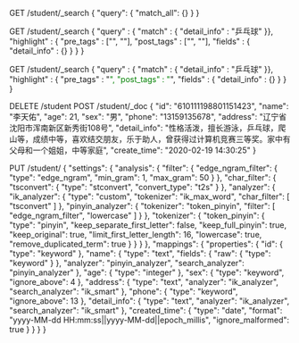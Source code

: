 GET /student/_search
{
  "query": {
    "match_all": {}
  }
}

GET /student/_search
{
  "query" : { "match" : { "detail_info" : "乒乓球" }},
    "highlight" : {
        "pre_tags" : ["<tag1>", "<tag2>"],
        "post_tags" : ["</tag1>", "</tag2>"],
        "fields" : {
            "detail_info" : {}
        }
    }
}

GET /student/_search
{
  "query" : { "match" : { "detail_info" : "乒乓球" }},
    "highlight" : {
        "pre_tags" : "<span style='color:green'>",
        "post_tags" : "</span>",
        "fields" : {
            "detail_info" : {}
        }
    }
}

DELETE /student
POST /student/_doc
{
  "id": "610111198801151423",
  "name": "李天佑",
  "age": 21,
  "sex": "男",
  "phone": "13159135678",
  "address": "辽宁省沈阳市浑南新区新秀街108号",
  "detail_info": "性格活泼，擅长游泳，乒乓球，爬山等，成绩中等，喜欢结交朋友，乐于助人，曾获得过计算机竞赛三等奖。家中有父母和一个姐姐，中等家庭",
  "create_time": "2020-02-19 14:30:25"
}



PUT /student/
{
  "settings": {
    "analysis": {
      "filter": {
        "edge_ngram_filter": {
          "type": "edge_ngram",
          "min_gram": 1,
          "max_gram": 50
        }
      },
      "char_filter": {
        "tsconvert": {
          "type": "stconvert",
          "convert_type": "t2s"
        }
      },
      "analyzer": {
        "ik_analyzer": {
          "type": "custom",
          "tokenizer": "ik_max_word",
          "char_filter": [
            "tsconvert"
          ]
        },
        "pinyin_analyzer": {
          "tokenizer": "token_pinyin",
          "filter": [
            "edge_ngram_filter",
            "lowercase"
          ]
        }
      },
      "tokenizer": {
        "token_pinyin": {
          "type": "pinyin",
          "keep_separate_first_letter": false,
          "keep_full_pinyin": true,
          "keep_original": true,
          "limit_first_letter_length": 16,
          "lowercase": true,
          "remove_duplicated_term": true
        }
      }
    }
  },
  "mappings": {
    "properties": {
      "id": {
        "type": "keyword"
      },
      "name": {
        "type": "text",
        "fields": {
          "raw": {
            "type": "keyword"
          }
        },
        "analyzer": "pinyin_analyzer",
        "search_analyzer": "pinyin_analyzer"
      },
      "age": {
        "type": "integer"
      },
      "sex": {
        "type": "keyword",
        "ignore_above": 4
      },
      "address": {
        "type": "text",
        "analyzer": "ik_analyzer",
        "search_analyzer": "ik_smart"
      },
      "phone": {
        "type": "keyword",
        "ignore_above": 13
      },
      "detail_info": {
        "type": "text",
        "analyzer": "ik_analyzer",
        "search_analyzer": "ik_smart"
      },
      "created_time": {
        "type": "date",
        "format": "yyyy-MM-dd HH:mm:ss||yyyy-MM-dd||epoch_millis",
        "ignore_malformed": true
      }
    }
  }
}
